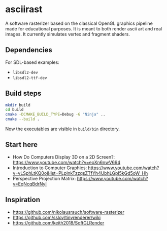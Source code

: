 # asciirast

A software rasterizer based on the classical OpenGL graphics pipeline made for educational purposes.
It is meant to both render ascii art and real images. It currently simulates vertex and fragment shaders.

## Dependencies
For SDL-based examples:
- `libsdl2-dev`
- `libsdl2-ttf-dev`

## Build steps
```bash
mkdir build
cd build
cmake -DCMAKE_BUILD_TYPE=Debug -G "Ninja" ..
cmake --build .
```
Now the executables are visible in `build/bin` directory.

## Start here
- How Do Computers Display 3D on a 2D Screen?: https://www.youtube.com/watch?v=eoXn6nwV694
- Introduction to Computer Graphics: https://www.youtube.com/watch?v=vLSphLtKQ0o&list=PLplnkTzzqsZTfYh4UbhLGpI5kGd5oW_Hh
- Perspective Projection Matrix: https://www.youtube.com/watch?v=EqNcqBdrNyI

## Inspiration
- https://github.com/nikolausrauch/software-rasterizer
- https://github.com/ssloy/tinyrenderer/wiki
- https://github.com/keith2018/SoftGLRender
